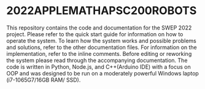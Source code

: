 # 2022APPLEMATHAPSC200ROBOTS

This repository contains the code and documentation for the SWEP 2022 project. Please refer to the quick start guide for information on how to operate the system. To learn how the system works and possible problems and solutions, refer to the other documentation files. For information on the implementation, refer to the inline comments. Before editing or reworking the system please read through the accompanying documentation. The code is written in Python, Node.js, and C++(Arduino IDE) with a focus on OOP and was designed to be run on a moderately powerful Windows laptop (i7-1065G7/16GB RAM/ SSD).
